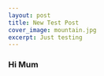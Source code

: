 ```yaml
---
layout: post
title: New Test Post
cover_image: mountain.jpg
excerpt: Just testing
---
```


### Hi Mum